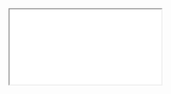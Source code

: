 <meta http-equiv="Content-Type" content="text/html; charset=utf-8">
<iframe src="anketa_D_A_Bokov.docx">
